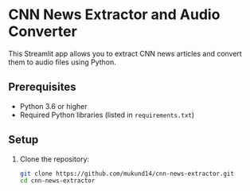 # CNN News Extractor and Audio Converter

This Streamlit app allows you to extract CNN news articles and convert them to audio files using Python.

## Prerequisites

- Python 3.6 or higher
- Required Python libraries (listed in `requirements.txt`)

## Setup

1. Clone the repository:
   ```bash
   git clone https://github.com/mukund14/cnn-news-extractor.git
   cd cnn-news-extractor
